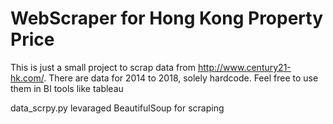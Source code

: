 # WebScraper for Hong Kong Property Price

This is just a small project to scrap data from http://www.century21-hk.com/. There are data for 2014 to 2018, solely hardcode. Feel free to use them in BI tools like tableau

data_scrpy.py levaraged BeautifulSoup for scraping
